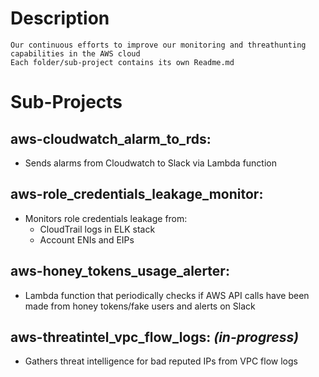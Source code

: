 # Description
	Our continuous efforts to improve our monitoring and threathunting capabilities in the AWS cloud
	Each folder/sub-project contains its own Readme.md


# Sub-Projects

## **aws-cloudwatch_alarm_to_rds**:
- Sends alarms from Cloudwatch to Slack via Lambda function

## **aws-role_credentials_leakage_monitor**:
- Monitors role credentials leakage from:
  - CloudTrail logs in ELK stack
  - Account ENIs and EIPs

## **aws-honey_tokens_usage_alerter**:
- Lambda function that periodically checks if AWS API calls have been made from honey tokens/fake users and alerts on Slack

## **aws-threatintel_vpc_flow_logs**: *(in-progress)*
- Gathers threat intelligence for bad reputed IPs from VPC flow logs
